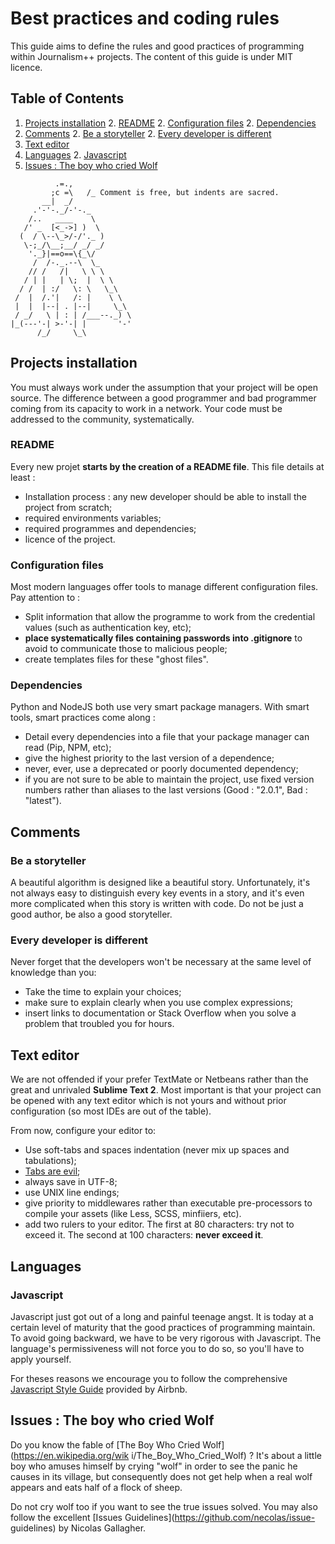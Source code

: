 # Best practices and coding rules

This guide aims to define the rules and good practices of programming within
Journalism++ projects. The content of this guide is under MIT licence.

## <a name='TOC'>Table of Contents</a>
  1. [Projects installation](#installation)
    2. [README](#readme)
    2. [Configuration files](#configuration)
    2. [Dependencies](#dependencies)
  1. [Comments](#comments)
    2. [Be a storyteller](#storyteller)
    2. [Every developer is different](#different)
  1. [Text editor](#editor)
  1. [Languages](#languages)
    2. [Javascript](#javascript)
  1. [Issues : The boy who cried Wolf](#issues)


```                               
          .=.,   
         ;c =\   /_ Comment is free, but indents are sacred.
       __|  _/     
     .'-'-._/-'-._
    /..   ____    \
   /' _  [<_->] )  \
  (  / \--\_>/-/'._ )
   \-;_/\__;__/ _/ _/
    '._}|==o==\{_\/
     /  /-._.--\  \_
    // /   /|   \ \ \
   / | |   | \;  |  \ \
  / /  | :/   \: \   \_\
 /  |  /.'|   /: |    \ \
 |  |  |--| . |--|     \_\
 / _/   \ | : | /___--._) \
|_(---'-| >-'-| |       '-'
      /_/     \_\
```

## <a name='installation'>Projects installation</a>

You must always work under the assumption that your project will be open
source. The difference between a good programmer and bad programmer coming
from its capacity to work in a network. Your code must be addressed to the
community, systematically.

### <a name='readme'>README</a>

Every new projet **starts by the creation of a README file**. This file
details at least :

  - Installation process : any new developer should be able to install the project from scratch;
  - required environments variables;
  - required programmes and dependencies;
  - licence of the project.

### <a name='configuration'>Configuration files</a>

Most modern languages offer tools to manage different configuration files. Pay
attention to :

  - Split information that allow the programme to work from the credential values (such as authentication key, etc);
  - **place systematically files containing passwords into .gitignore** to avoid to communicate those to malicious people;
  - create templates files for these "ghost files".

### <a name='dependencies'>Dependencies</a>

Python and NodeJS both use very smart package managers. With smart tools,
smart practices come along :

  - Detail every dependencies into a file that your package manager can read (Pip, NPM, etc);
  - give the highest priority to the last version of a dependence;
  - never, ever, use a deprecated or poorly documented dependency;
  - if you are not sure to be able to maintain the project, use fixed version numbers rather than aliases to the last versions (Good : "2.0.1", Bad : "latest").

## <a name='comments'>Comments</a>

### <a name='storyteller'>Be a storyteller</a>

A beautiful algorithm is designed like a beautiful story. Unfortunately, it's
not always easy to distinguish every key events in a story, and it's even more
complicated when this story is written with code. Do not be just a good
author, be also a good storyteller.

### <a name='different'>Every developer is different</a>

Never forget that the developers won't be necessary at the same level of
knowledge than you:

  - Take the time to explain your choices; 
  - make sure to explain clearly when you use complex expressions;
  - insert links to documentation or Stack Overflow when you solve a problem that troubled you for hours.

## <a name='editor'>Text editor</a>

We are not offended if your prefer TextMate or Netbeans rather than the great
and unrivaled **Sublime Text 2**. Most important is that your project can be
opened with any text editor which is not yours and without prior configuration
(so most IDEs are out of the table).

  
From now, configure your editor to:

  - Use soft-tabs and spaces indentation (never mix up spaces and tabulations);
  - [Tabs are evil](http://www.emacswiki.org/emacs/TabsAreEvil);
  - always save in UTF-8;
  - use UNIX line endings;
  - give priority to middlewares rather than executable pre-processors to compile your assets (like Less, SCSS, minfiiers, etc).
  - add two rulers to your editor. The first at 80 characters: try not to exceed it. The second at 100 characters: **never exceed it**.

## <a name='languages'>Languages</a>

### <a name='javascript'>Javascript</a>

Javascript just got out of a long and painful teenage angst. It is today at a
certain level of maturity that the good practices of programming maintain. To
avoid going backward, we have to be very rigorous with Javascript. The
language's permissiveness will not force you to do so, so you'll have to apply
yourself.

For theses reasons we encourage you to follow the comprehensive [Javascript
Style Guide](https://github.com/airbnb/javascript) provided by Airbnb.

## <a name='issues'>Issues : The boy who cried Wolf</a>

Do you know the fable of [The Boy Who Cried Wolf](https://en.wikipedia.org/wik
i/The_Boy_Who_Cried_Wolf) ? It's about a little boy who
amuses himself by crying "wolf" in order to see the panic he causes in its
village, but consequently does not get help when a real wolf appears and eats
half of a flock of sheep.

Do not cry wolf too if you want to see the true issues solved. You may also
follow the excellent [Issues Guidelines](https://github.com/necolas/issue-
guidelines) by Nicolas Gallagher.

